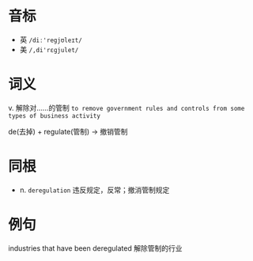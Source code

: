 # 音标

- 英 `/diː'regjʊleɪt/`
- 美 `/,di'rɛɡjulet/`

# 词义

v. 解除对……的管制
`to remove government rules and controls from some types of business activity`



de(去掉) + regulate(管制) → 撤销管制

# 同根

- n. `deregulation` 违反规定，反常；撤消管制规定

# 例句

industries that have been deregulated
解除管制的行业


